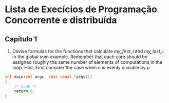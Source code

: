 # Lista de Execícios de Programação Concorrente e distribuída

## Capítulo 1

1. Devise formulas for the functions that calculate _my_first_i_ and _my_last_i_ in the global sum example. Remember that each core should be assigned roughly the same number of elements of computations in the loop. Hint: First consider the case when n is evenly divisible by _p_

```c
int main(int argc, char const *argv[])
{
    /* code */
    return 0;
}
```